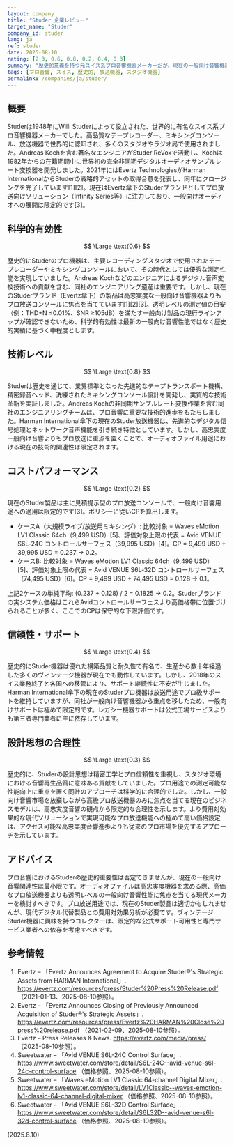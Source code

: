 ```yaml
---
layout: company
title: "Studer 企業レビュー"
target_name: "Studer"
company_id: studer
lang: ja
ref: studer
date: 2025-08-10
rating: [2.3, 0.6, 0.8, 0.2, 0.4, 0.3]
summary: "歴史的意義を持つ元スイス系プロ音響機器メーカーだが、現在の一般向け音響機器展開は限定的"
tags: [プロ音響, スイス, 歴史的, 放送機器, スタジオ機器]
permalink: /companies/ja/studer/
---
```


## 概要

Studerは1948年にWilli Studerによって設立された、世界的に有名なスイス系プロ音響機器メーカーでした。高品質なテープレコーダー、ミキシングコンソール、放送機器で世界的に認知され、多くのスタジオやラジオ局で使用されました。Andreas Kochを含む著名なエンジニアがStuder ReVoxで活動し、Kochは1982年からの在籍期間中に世界初の完全非同期デジタルオーディオサンプルレート変換器を開発しました。2021年にはEvertz TechnologiesがHarman InternationalからStuderの戦略的アセットの取得合意を発表し、同年にクロージングを完了しています[1][2]。現在はEvertz傘下のStuderブランドとしてプロ放送向けソリューション（Infinity Series等）に注力しており、一般向けオーディオへの展開は限定的です[3]。

## 科学的有効性

$$ \Large \text{0.6} $$

歴史的にStuderのプロ機器は、主要レコーディングスタジオで使用されたテープレコーダーやミキシングコンソールにおいて、その時代としては優秀な測定性能を実現していました。Andreas Kochなどのエンジニアによるデジタル音声変換技術への貢献を含む、同社のエンジニアリング遺産は重要です。しかし、現在のStuderブランド（Evertz傘下）の製品は高忠実度な一般向け音響機器よりもプロ放送コンソールに焦点を当てています[1][2][3]。透明レベルの測定値の目安（例：THD+N ≤0.01%、SNR ≥105dB）を満たす一般向け製品の現行ラインアップが確認できないため、科学的有効性は最新の一般向け音響性能ではなく歴史的実績に基づく中程度とします。

## 技術レベル

$$ \Large \text{0.8} $$

Studerは歴史を通じて、業界標準となった先進的なテープトランスポート機構、精密録音ヘッド、洗練されたミキシングコンソール設計を開発し、実質的な技術革新を実証しました。Andreas Kochの非同期サンプルレート変換作業を含む同社のエンジニアリングチームは、プロ音響に重要な技術的進歩をもたらしました。Harman International傘下の現在のStuder放送機器は、先進的なデジタル信号処理とネットワーク音声機能を引き続き特徴としています。しかし、高忠実度一般向け音響よりもプロ放送に重点を置くことで、オーディオファイル用途における現在の技術的関連性は限定されます。

## コストパフォーマンス

$$ \Large \text{0.2} $$

現在のStuder製品は主に見積提示型のプロ放送コンソールで、一般向け音響用途への適用は限定的です[3]。ポリシーに従いCPを算出します。

- ケースA（大規模ライブ/放送用ミキシング）: 比較対象 = Waves eMotion LV1 Classic 64ch（9,499 USD）[5]、評価対象上限の代表 = Avid VENUE S6L‑24C コントロールサーフェス（39,995 USD）[4]。CP = 9,499 USD ÷ 39,995 USD = 0.237 → 0.2。
- ケースB: 比較対象 = Waves eMotion LV1 Classic 64ch（9,499 USD）[5]、評価対象上限の代表 = Avid VENUE S6L‑32D コントロールサーフェス（74,495 USD）[6]。CP = 9,499 USD ÷ 74,495 USD = 0.128 → 0.1。

上記2ケースの単純平均: (0.237 + 0.128) / 2 = 0.1825 → 0.2。Studerブランドの実システム価格はこれらAvidコントロールサーフェスより高価格帯に位置づけられることが多く、ここでのCPは保守的な下限評価です。

## 信頼性・サポート

$$ \Large \text{0.4} $$

歴史的にStuder機器は優れた構築品質と耐久性で有名で、生産から数十年経過した多くのヴィンテージ機器が現在でも動作しています。しかし、2018年のスイス業務終了と各国への移管により、サポート継続性に不安が生じました。Harman International傘下の現在のStuderプロ機器は放送用途でプロ級サポートを維持していますが、同社が一般向け音響機器から重点を移したため、一般向けサポートは極めて限定的です。レガシー機器サポートは公式工場サービスよりも第三者専門業者に主に依存しています。

## 設計思想の合理性

$$ \Large \text{0.3} $$

歴史的に、Studerの設計思想は精密工学とプロ信頼性を重視し、スタジオ環境における音響再生品質に意味ある貢献をしていました。プロ用途での測定可能な性能向上に重点を置く同社のアプローチは科学的に合理的でした。しかし、一般向け音響市場を放棄しながら高級プロ放送機器のみに焦点を当てる現在のビジネスモデルは、高忠実度音響の観点から限定的な合理性を示します。より費用対効果的な現代ソリューションで実現可能なプロ放送機能への極めて高い価格設定は、アクセス可能な高忠実度音響進歩よりも従来のプロ市場を優先するアプローチを示しています。

## アドバイス

プロ音響におけるStuderの歴史的重要性は否定できませんが、現在の一般向け音響関連性は最小限です。オーディオファイルは高忠実度機器を求める際、高価なプロ放送機器よりも透明レベルの一般向け音響性能に焦点を当てる現代メーカーを検討すべきです。プロ放送用途では、現在のStuder製品は適切かもしれませんが、現代デジタル代替製品との費用対効果分析が必要です。ヴィンテージStuder機器に興味を持つコレクターは、限定的な公式サポート可用性と専門サービス業者への依存を考慮すべきです。

## 参考情報

1. Evertz – 「Evertz Announces Agreement to Acquire Studer®'s Strategic Assets from HARMAN International」. https://evertz.com/resources/press/Studer%20Press%20Release.pdf （2021-01-13、2025-08-10参照）。
2. Evertz – 「Evertz Announces Closing of Previously Announced Acquisition of Studer®'s Strategic Assets」. https://evertz.com/resources/press/Evertz%20HARMAN%20Close%20press%20release.pdf （2021-02-09、2025-08-10参照）。
3. Evertz – Press Releases & News. https://evertz.com/media/press/ （2025-08-10参照）。
4. Sweetwater – 「Avid VENUE S6L-24C Control Surface」. https://www.sweetwater.com/store/detail/S6L-24C--avid-venue-s6l-24c-control-surface （価格参照、2025-08-10参照）。
5. Sweetwater – 「Waves eMotion LV1 Classic 64-channel Digital Mixer」. https://www.sweetwater.com/store/detail/LV1Classic--waves-emotion-lv1-classic-64-channel-digital-mixer （価格参照、2025-08-10参照）。
6. Sweetwater – 「Avid VENUE S6L-32D Control Surface」. https://www.sweetwater.com/store/detail/S6L32D--avid-venue-s6l-32d-control-surface （価格参照、2025-08-10参照）。

(2025.8.10)